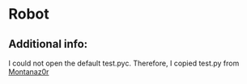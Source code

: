 # Robot

## Additional info:
I could not open the default test.pyc.
Therefore, I copied test.py from [Montanaz0r](https://github.com/Montanaz0r/MIT-6.0002-course.git)

